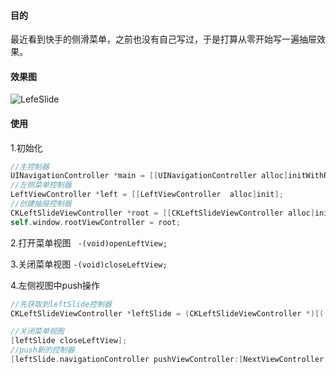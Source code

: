 

#### 目的

最近看到快手的侧滑菜单，之前也没有自己写过，于是打算从零开始写一遍抽屉效果。

#### 效果图

![LefeSlide](/Users/caike/workSpace/iOS/CKLeftSlide/LefeSlide.gif)

#### 使用

1.初始化

```objective-c
//主控制器
UINavigationController *main = [[UINavigationController alloc]initWithRootViewController:[MainViewController new]];
//左侧菜单控制器
LeftViewController *left = [[LeftViewController  alloc]init];
//创建抽屉控制器
CKLeftSlideViewController *root = [[CKLeftSlideViewController alloc]initWithLeftVc:left mainVc:main];
self.window.rootViewController = root;
```

2.打开菜单视图  `  -(void)openLeftView; `

3.关闭菜单视图 `-(void)closeLeftView;`

4.左侧视图中push操作

```objective-c
//先获取到leftSlide控制器
CKLeftSlideViewController *leftSlide = (CKLeftSlideViewController *)[((AppDelegate *)[UIApplication sharedApplication].delegate) leftSlideVc];

//关闭菜单视图
[leftSlide closeLeftView];
//push新的控制器
[leftSlide.navigationController pushViewController:[NextViewController new] animated:NO];

```


